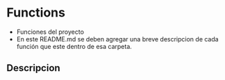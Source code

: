 # Functions

* Funciones del proyecto
* En este README.md se deben agregar una breve descripcion de cada función que este dentro de esa carpeta. 

## Descripcion
